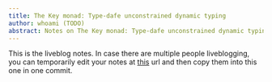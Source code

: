 ```yaml
---
title: The Key monad: Type-dafe unconstrained dynamic typing
author: whoami (TODO)
abstract: Notes on The Key monad: Type-dafe unconstrained dynamic typing
---
```


This is the liveblog notes.  In case there are multiple
people liveblogging, you can temporarily edit your notes
at [this](the-key-monad--type-/template.md) url and then copy them into this one in one
commit.
